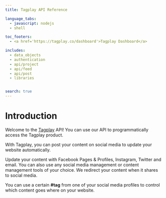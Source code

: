 ```yaml
---
title: Tagplay API Reference

language_tabs:
  - javascript: nodejs
  - shell

toc_footers:
  - <a href='https://tagplay.co/dashboard'>Tagplay Dashboard</a>

includes:
  - data_objects
  - authentication
  - api/project
  - api/feed
  - api/post
  - libraries


search: true
---
```


# Introduction

Welcome to the [Tagplay](https://tagplay.co) API! You can use our API to programmatically access the Tagplay product.

With Tagplay, you can post your content on social media to update your website automatically.

Update your content with Facebook Pages & Profiles, Instagram, Twitter and email.
You can also use any social media management or content management tools of your choice.
We redirect your content when it shares to social media.

You can use a certain **#tag** from one of your social media profiles to control which content goes
where on your website.
